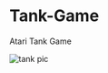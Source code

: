 # Tank-Game
Atari Tank Game





![tank pic](https://user-images.githubusercontent.com/23534230/43352829-e3ce7640-91de-11e8-9b4a-6573f59def4a.png)
